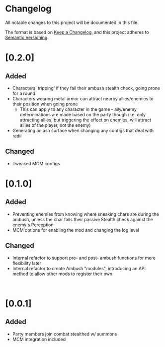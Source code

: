 # Changelog

All notable changes to this project will be documented in this file.

The format is based on [Keep a Changelog](https://keepachangelog.com/en/1.0.0/),
and this project adheres to [Semantic Versioning](https://semver.org/spec/v2.0.0.html).

# [0.2.0]

## Added

- Characters 'tripping' if they fail their ambush stealth check, going prone for a round
- Characters wearing metal armor can attract nearby allies/enemies to their position when going prone
  - This can apply to any character in the game - ally/enemy determinations are made based on the party though (i.e. only attracting allies, but triggering the effect on enemies, will attract allies of the player, not the enemy)
- Generating an ash surface when changing any configs that deal with radii

## Changed

- Tweaked MCM configs

# [0.1.0]

## Added

- Preventing enemies from knowing where sneaking chars are during the ambush, unless the char fails their passive Stealth check against the enemy's Perception
- MCM options for enabling the mod and changing the log level

## Changed

- Internal refactor to support pre- and post- ambush functions for more flexibility later
- Internal refactor to create Ambush "modules", introducing an API method to allow other mods to register their own

<br/>

# [0.0.1]

## Added

- Party members join combat stealthed w/ summons
- MCM integration included
